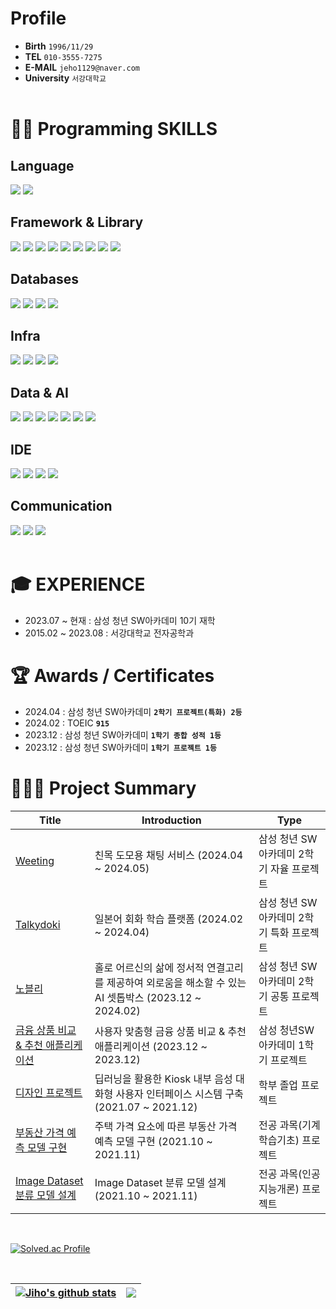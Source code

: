 # **Profile**
- **Birth**         `1996/11/29`
- **TEL**           `010-3555-7275`
- **E-MAIL**        `jeho1129@naver.com`
- **University**    `서강대학교`
<br></br>

# **👨‍💻 Programming SKILLS**
## **Language**
  <img src="https://img.shields.io/badge/python-3670A0?style=for-the-badge&logo=python&logoColor=ffdd54"/>
  <img src="https://img.shields.io/badge/java-%23ED8B00.svg?style=for-the-badge&logo=openjdk&logoColor=white">

## **Framework & Library**
  <img src="https://img.shields.io/badge/Anaconda-%2344A833.svg?style=for-the-badge&logo=anaconda&logoColor=white">
  <img src="https://img.shields.io/badge/Apache%20Hadoop-66CCFF?style=for-the-badge&logo=apachehadoop&logoColor=black">
  <img src="https://img.shields.io/badge/django-%23092E20.svg?style=for-the-badge&logo=django&logoColor=white">
  <img src="https://img.shields.io/badge/DJANGO-REST-ff1709?style=for-the-badge&logo=django&logoColor=white&color=ff1709&labelColor=gray">
  <img src="https://img.shields.io/badge/FastAPI-005571?style=for-the-badge&logo=fastapi">
  <img src="https://img.shields.io/badge/Spring-6DB33F?style=for-the-badge&logo=Spring&logoColor=white">
  <img src="https://img.shields.io/badge/springboot-6DB33F?style=for-the-badge&logo=springboot&logoColor=white">
  <img src="https://img.shields.io/badge/Spring Security-6DB33F?style=for-the-badge&logo=Spring Security&logoColor=white">
  <img src="https://img.shields.io/badge/JWT-black?style=for-the-badge&logo=JSON%20web%20tokens">

## **Databases**
  <img src="https://img.shields.io/badge/MySQL-4479A1?style=for-the-badge&logo=MySQL&logoColor=white">
  <img src="https://img.shields.io/badge/Redis-DC382D?style=for-the-badge&logo=Redis&logoColor=white">
  <img src="https://img.shields.io/badge/MariaDB-003545?style=for-the-badge&logo=mariadb&logoColor=white">
  <img src="https://img.shields.io/badge/sqlite-%2307405e.svg?style=for-the-badge&logo=sqlite&logoColor=white">

## **Infra**
  <img src="https://img.shields.io/badge/docker-%230db7ed.svg?style=for-the-badge&logo=docker&logoColor=white">
  <img src="https://img.shields.io/badge/jenkins-%232C5263.svg?style=for-the-badge&logo=jenkins&logoColor=white">
  <img src="https://img.shields.io/badge/Amazon%20EC2-FF9900?style=for-the-badge&logo=Amazon%20EC2&logoColor=white">
  <img src="https://img.shields.io/badge/Ubuntu-E95420?style=for-the-badge&logo=ubuntu&logoColor=white">

## **Data & AI**
  <img src="https://img.shields.io/badge/Google Colab-F9AB00?style=for-the-badge&logo=Google Colab&logoColor=white">
  <img src="https://img.shields.io/badge/Matplotlib-%23ffffff.svg?style=for-the-badge&logo=Matplotlib&logoColor=black">
  <img src="https://img.shields.io/badge/numpy-%23013243.svg?style=for-the-badge&logo=numpy&logoColor=white">
  <img src="https://img.shields.io/badge/pandas-%23150458.svg?style=for-the-badge&logo=pandas&logoColor=white">
  <img src="https://img.shields.io/badge/PyTorch-%23EE4C2C.svg?style=for-the-badge&logo=PyTorch&logoColor=white">
  <img src="https://img.shields.io/badge/scikit--learn-%23F7931E.svg?style=for-the-badge&logo=scikit-learn&logoColor=white">
  <img src="https://img.shields.io/badge/TensorFlow-%23FF6F00.svg?style=for-the-badge&logo=TensorFlow&logoColor=white">

## **IDE**
  <img src="https://img.shields.io/badge/IntelliJIDEA-000000.svg?style=for-the-badge&logo=intellij-idea&logoColor=white">
  <img src="https://img.shields.io/badge/jupyter-%23FA0F00.svg?style=for-the-badge&logo=jupyter&logoColor=white">
  <img src="https://img.shields.io/badge/pycharm-143?style=for-the-badge&logo=pycharm&logoColor=black&color=black&labelColor=green">
  <img src="https://img.shields.io/badge/Visual%20Studio%20Code-0078d7.svg?style=for-the-badge&logo=visual-studio-code&logoColor=white">

## **Communication**
  <img src="https://img.shields.io/badge/Git-F05032?style=for-the-badge&logo=git&logoColor=white"/>
  <img src="https://img.shields.io/badge/Jira-0052CC?style=for-the-badge&logo=jirasoftware&logoColor=white"/>
  <img src="https://img.shields.io/badge/Notion-000000?style=for-the-badge&logo=notion&logoColor=white"/>
<br></br>

# **🎓 EXPERIENCE**
- 2023.07 ~ 현재 : 삼성 청년 SW아카데미 10기 재학
- 2015.02 ~ 2023.08 : 서강대학교 전자공학과

# **🏆 Awards / Certificates**
- 2024.04 : 삼성 청년 SW아카데미 **`2학기 프로젝트(특화) 2등`**
- 2024.02 : TOEIC **`915`**
- 2023.12 : 삼성 청년 SW아카데미 **`1학기 종합 성적 1등`**
- 2023.12 : 삼성 청년 SW아카데미 **`1학기 프로젝트 1등`**

# **👨🏻‍💻 Project Summary**

| Title | Introduction | Type |
| ------------- | ------------- | ------------- |
| <a href="">Weeting</a> | 친목 도모용 채팅 서비스 (2024.04 ~ 2024.05) | 삼성 청년 SW아카데미 2학기 자율 프로젝트 |
| <a href="">Talkydoki</a> | 일본어 회화 학습 플랫폼 (2024.02 ~ 2024.04) | 삼성 청년 SW아카데미 2학기 특화 프로젝트 |
| <a href="">노블리</a> | 홀로 어르신의 삶에 정서적 연결고리를 제공하여 외로움을 해소할 수 있는 AI 셋톱박스 (2023.12 ~ 2024.02) | 삼성 청년 SW아카데미 2학기 공통 프로젝트 |
| <a href="https://github.com/jeho1129/1stProject">금융 상품 비교 & 추천 애플리케이션</a> | 사용자 맞춤형 금융 상품 비교 & 추천 애플리케이션 (2023.12 ~ 2023.12) | 삼성 청년SW아카데미 1학기 프로젝트 |
| <a href="">디자인 프로젝트</a> | 딥러닝을 활용한 Kiosk 내부 음성 대화형 사용자 인터페이스 시스템 구축 (2021.07 ~ 2021.12) | 학부 졸업 프로젝트 |
| <a href="https://github.com/jeho1129/housing_price_prediction_project">부동산 가격 예측 모델 구현</a> | 주택 가격 요소에 따른 부동산 가격 예측 모델 구현 (2021.10 ~ 2021.11) | 전공 과목(기계학습기초) 프로젝트 |
| <a href="https://github.com/jeho1129/CNN">Image Dataset 분류 모델 설계</a> | Image Dataset 분류 모델 설계 (2021.10 ~ 2021.11) | 전공 과목(인공지능개론) 프로젝트 |

<br>

[![Solved.ac Profile](http://mazassumnida.wtf/api/v2/generate_badge?boj=jeho1129)](https://solved.ac/jeho1129/) 

<br>

| <a href="https://github.com/anuraghazra/github-readme-stats"><img align="center" src="https://github-readme-stats.vercel.app/api?username=jeho1129&rank_icon=github&show_icons=true&theme=default_repocard&hide_border=true" alt="Jiho's github stats" /></a> | <a href="https://github.com/anuraghazra/github-readme-stats"><img align="center" src="https://github-readme-stats.vercel.app/api/top-langs/?username=jeho1129&layout=compact&theme=buefy&hide_border=true" /></a> |
| ------------- | ------------- |

</div>




